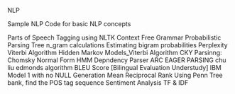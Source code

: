 NLP

Sample NLP Code for basic NLP concepts

Parts of Speech Tagging using NLTK
Context Free Grammar
Probabilistic Parsing Tree
n_gram calculations
Estimating bigram probabilities
Perplexity
Viterbi Algorithm
Hidden Markov Models_Viterbi Algorithm
CKY Parsinng: Chomsky Normal Form
HMM Depndency Parser
ARC EAGER PARSING
chu liu edmonds algorithm
BLEU Score [Bilingual Evaluation Understudy]
IBM Model 1 with no NULL Generation
Mean Reciprocal Rank
Using Penn Tree bank, find the POS tag sequence
Sentiment Analysis
TF & IDF
